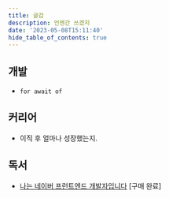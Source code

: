 ```yaml
---
title: 글감
description: 언젠간 쓰겠지
date: '2023-05-08T15:11:40'
hide_table_of_contents: true
---
```


## 개발

- `for await of`

## 커리어

- 이직 후 얼마나 성장했는지.

## 독서

- [나는 네이버 프런트엔드 개발자입니다](https://product.kyobobook.co.kr/detail/S000201490012) [구매 완료]
